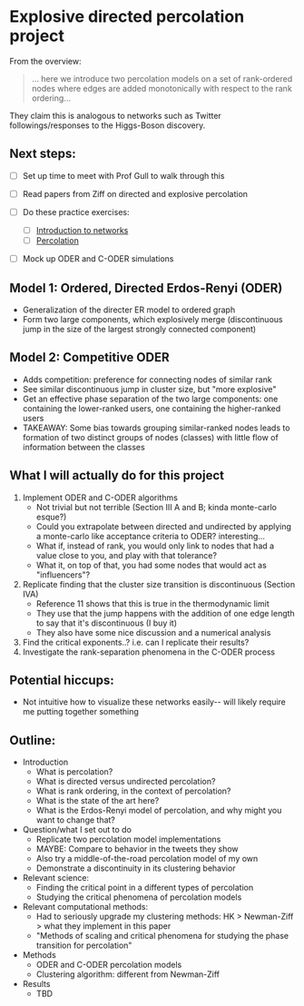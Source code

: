 # Explosive directed percolation project

From the overview:
> ... here we introduce two percolation models on a set of rank-ordered nodes where edges are added monotonically with respect to the rank ordering...

They claim this is analogous to networks such as Twitter followings/responses to the Higgs-Boson discovery.

## Next steps:
- [ ] Set up time to meet with Prof Gull to walk through this
- [ ] Read papers from Ziff on directed and explosive percolation
- [ ] Do these practice exercises:
  - [ ] [Introduction to networks](http://pages.physics.cornell.edu/~myers/teaching/ComputationalMethods/ComputerExercises/Networks/NetworksExercise.html)
  - [ ] [Percolation](http://pages.physics.cornell.edu/~myers/teaching/ComputationalMethods/ComputerExercises/Percolation/Percolation.html)
- [ ] Mock up ODER and C-ODER simulations


## Model 1: Ordered, Directed Erdos-Renyi (ODER)
- Generalization of the directer ER model to ordered graph
- Form two large components, which explosively merge (discontinuous jump in the size of the largest strongly connected component)

## Model 2: Competitive ODER
- Adds competition: preference for connecting nodes of similar rank
- See similar discontinuous jump in cluster size, but "more explosive"
- Get an effective phase separation of the two large components: one containing the lower-ranked users, one containing the higher-ranked users
- TAKEAWAY: Some bias towards grouping similar-ranked nodes leads to formation of two distinct groups of nodes (classes) with little flow of information between the classes


## What I will actually do for this project
1. Implement ODER and C-ODER algorithms
    - Not trivial but not terrible (Section III A and B; kinda monte-carlo esque?)
    - Could you extrapolate between directed and undirected by applying a monte-carlo like acceptance criteria to ODER? interesting...
    - What if, instead of rank, you would only link to nodes that had a value close to you, and play with that tolerance?
    - What it, on top of that, you had some nodes that would act as "influencers"?
2. Replicate finding that the cluster size transition is discontinuous (Section IVA)
    - Reference 11 shows that this is true in the thermodynamic limit
    - They use that the jump happens with the addition of one edge length to say that it's discontinuous (I buy it)
    - They also have some nice discussion and a numerical analysis
2. Find the critical exponents..? i.e. can I replicate their results?
3. Investigate the rank-separation phenomena in the C-ODER process


## Potential hiccups:
- Not intuitive how to visualize these networks easily-- will likely require me putting together something

## Outline:
- Introduction
  - What is percolation?
  - What is directed versus undirected percolation?
  - What is rank ordering, in the context of percolation?
  - What is the state of the art here?
  - What is the Erdos-Renyi model of percolation, and why might you want to change that?
- Question/what I set out to do
  - Replicate two percolation model implementations
  - MAYBE: Compare to behavior in the tweets they show
  - Also try a middle-of-the-road percolation model of my own
  - Demonstrate a discontinuity in its clustering behavior
- Relevant science:
  - Finding the critical point in a different types of percolation
  - Studying the critical phenomena of percolation models
- Relevant computational methods:
  - Had to seriously upgrade my clustering methods: HK > Newman-Ziff > what they implement in this paper
  - "Methods of scaling and critical phenomena for studying the phase transition for percolation"
- Methods
  - ODER and C-ODER percolation models
  - Clustering algorithm: different from Newman-Ziff
- Results
  - TBD
